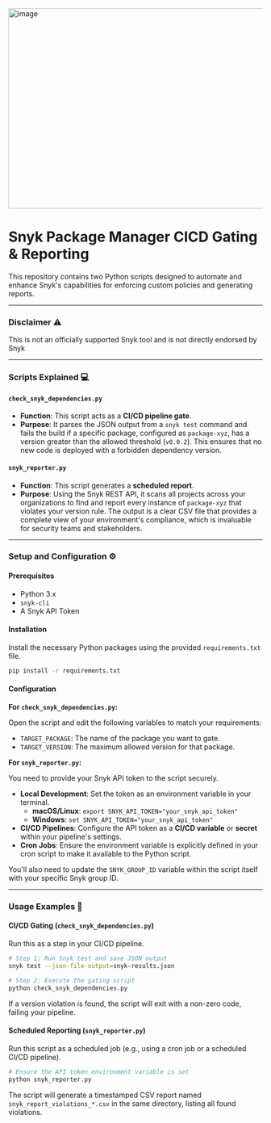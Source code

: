 <img width="2517" height="397" alt="image" src="https://github.com/user-attachments/assets/81f3fac1-6cc2-486f-be06-5747ebe16f97" />

# Snyk Package Manager CICD Gating & Reporting

This repository contains two Python scripts designed to automate and enhance Snyk's capabilities for enforcing custom policies and generating reports.

-----

### Disclaimer :warning: 

This is not an officially supported Snyk tool and is not directly endorsed by Snyk

-----

### Scripts Explained 💻

#### `check_snyk_dependencies.py`

  * **Function**: This script acts as a **CI/CD pipeline gate**.
  * **Purpose**: It parses the JSON output from a `snyk test` command and fails the build if a specific package, configured as `package-xyz`, has a version greater than the allowed threshold (`v0.0.2`). This ensures that no new code is deployed with a forbidden dependency version.

#### `snyk_reporter.py`

  * **Function**: This script generates a **scheduled report**.
  * **Purpose**: Using the Snyk REST API, it scans all projects across your organizations to find and report every instance of `package-xyz` that violates your version rule. The output is a clear CSV file that provides a complete view of your environment's compliance, which is invaluable for security teams and stakeholders.

-----

### Setup and Configuration ⚙️

#### Prerequisites

  * Python 3.x
  * `snyk-cli`
  * A Snyk API Token

#### Installation

Install the necessary Python packages using the provided `requirements.txt` file.

```bash
pip install -r requirements.txt
```

#### Configuration

**For `check_snyk_dependencies.py`:**

Open the script and edit the following variables to match your requirements:

  * `TARGET_PACKAGE`: The name of the package you want to gate.
  * `TARGET_VERSION`: The maximum allowed version for that package.

**For `snyk_reporter.py`:**

You need to provide your Snyk API token to the script securely.

  * **Local Development**: Set the token as an environment variable in your terminal.
      * **macOS/Linux**: `export SNYK_API_TOKEN="your_snyk_api_token"`
      * **Windows**: `set SNYK_API_TOKEN="your_snyk_api_token"`
  * **CI/CD Pipelines**: Configure the API token as a **CI/CD variable** or **secret** within your pipeline's settings.
  * **Cron Jobs**: Ensure the environment variable is explicitly defined in your cron script to make it available to the Python script.

You'll also need to update the `SNYK_GROUP_ID` variable within the script itself with your specific Snyk group ID.

-----

### Usage Examples 🚀

#### CI/CD Gating (`check_snyk_dependencies.py`)

Run this as a step in your CI/CD pipeline.

```bash
# Step 1: Run Snyk test and save JSON output
snyk test --json-file-output=snyk-results.json

# Step 2: Execute the gating script
python check_snyk_dependencies.py
```

If a version violation is found, the script will exit with a non-zero code, failing your pipeline.

#### Scheduled Reporting (`snyk_reporter.py`)

Run this script as a scheduled job (e.g., using a cron job or a scheduled CI/CD pipeline).

```bash
# Ensure the API token environment variable is set
python snyk_reporter.py
```

The script will generate a timestamped CSV report named `snyk_report_violations_*.csv` in the same directory, listing all found violations.
